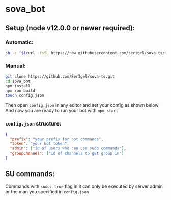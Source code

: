 # sova_bot
## Setup (node v12.0.0 or newer required):
### Automatic:
```bash
sh -c "$(curl -fsSL https://raw.githubusercontent.com/serigel/sova-ts/master/install.sh)"
```
### Manual:
```bash
git clone https://github.com/SerIgel/sova-ts.git
cd sova_bot
npm install
npm run build
touch config.json
```
Then open `config.json` in any editor and set your config as shown below    
And now you are ready to run your bot with `npm start`  
### `config.json` structure:
```json
{
  "prefix": "your prefix for bot commands",
  "token": "your bot token",
  "admin": ["id of users who can use sudo commands"],
  "groupChannel": ["id of channels to get group in"]
}
```

## SU commands:
Commands with `sudo: true` flag in it can only be executed by server admin or the man you specified in `config.json`